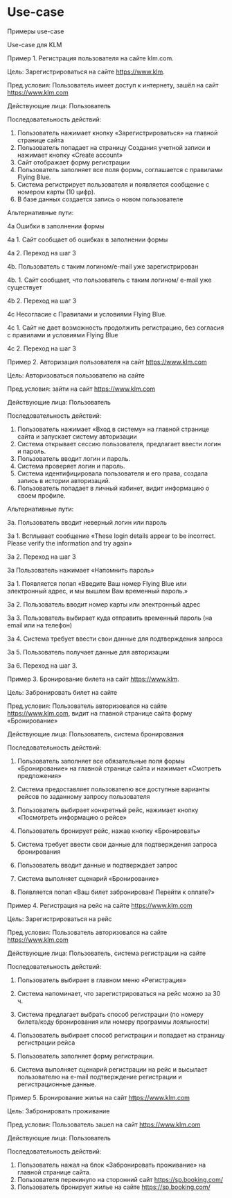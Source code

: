 # Use-case
Примеры use-case


Use-case для KLM 


Пример 1. Регистрация пользователя на сайте klm.com.

Цель: Зарегистрироваться на сайте https://www.klm.

Пред.условия: Пользователь имеет доступ к интернету, зашёл на сайт https://www.klm.com

Действующие лица: Пользователь

Последовательность действий:
1.	Пользователь нажимает кнопку «Зарегистрироваться» на главной странице сайта
2.	Пользователь попадает на страницу Создания учетной записи и нажимает  кнопку «Create account»
3.	Сайт отображает форму регистрации
4.	Пользователь заполняет все поля формы, соглашается с правилами Flying Blue.
5.	Система регистрирует пользователя и появляется сообщение с номером карты (10 цифр).
6.	В базе данных создается запись о новом пользователе

Альтернативные пути: 

4а Ошибки в заполнении формы 

4а 1. Сайт сообщает об ошибках в заполнении формы

4а 2. Переход на шаг 3

4b. Пользователь с таким логином/e-mail уже зарегистрирован

4b. 1. Сайт сообщает, что пользователь с таким логином/ e-mail уже существует

4b 2. Переход на шаг 3

4c Несогласие с Правилами и условиями Flying Blue.

4c 1.  Сайт не дает возможность продолжить регистрацию, без согласия с правилами и условиями Flying Blue

4с 2. Переход на шаг 3


Пример 2. Авторизация пользователя на сайт https://www.klm.com

Цель: Авторизоваться пользователю на сайте

Пред.условия: зайти на сайт https://www.klm.com

Действующие лица: Пользователь

Последовательность действий:
1.	Пользователь нажимает «Вход в систему» на главной странице сайта и запускает систему авторизации
2.	Система открывает сессию пользователя, предлагает ввести логин и пароль.
3.	Пользователь вводит логин и пароль.
4.	Система проверяет логин и пароль.
5.	Система идентифицировала пользователя и его права, создала запись в истории авторизаций.
6.	Пользователь попадает в личный кабинет, видит информацию о своем профиле.

Альтернативные пути: 

3а. Пользователь вводит неверный логин или пароль 

3а 1. Всплывает сообщение «These login details appear to be incorrect. Please verify the information and try again»

3а 2. Переход на шаг 3

3а Пользователь нажимает «Напомнить пароль»

3а 1. Появляется попап «Введите Ваш номер Flying Blue или электронный адрес, и мы вышлем Вам временный пароль.»

3а 2. Пользователь вводит номер карты или электронный адрес

3а 3. Пользователь выбирает куда отправить временный пароль (на email или на телефон)

3а 4. Система требует ввести свои данные для подтверждения запроса

3а 5. Пользователь получает данные для авторизации 

3а 6. Переход на шаг 3.

Пример 3. Бронирование билета на сайт https://www.klm.

Цель: Забронировать билет на сайте

Пред.условия: Пользователь авторизовался на сайте https://www.klm.com, видит на главной странице сайта форму «Бронирование»

Действующие лица: Пользователь, система бронирования

Последовательность действий:

1.	Пользователь заполняет все обязательные поля  формы «Бронирование» на главной странице сайта и нажимает «Смотреть предложения»

2.	Система предоставляет пользователю все доступные варианты рейсов по заданному запросу пользователя

3.	Пользователь выбирает конкретный рейс, нажимает кнопку «Посмотреть информацию о рейсе»

4.	Пользователь бронирует рейс, нажав кнопку «Бронировать»

5.	Система требует ввести свои данные для подтверждения запроса бронирования

6.	Пользователь вводит данные и подтверждает запрос

7.	Система выполняет сценарий «Бронирование»

8.	Появляется попап «Ваш билет забронирован! Перейти к оплате?»


Пример 4. Регистрация на рейс на сайте https://www.klm.com

Цель: Зарегистрироваться на рейс

Пред.условия: Пользователь авторизовался на сайте https://www.klm.com

Действующие лица: Пользователь, система регистрации на сайте

Последовательность действий:

1.	Пользователь выбирает в главном меню «Регистрация»

2.	Система напоминает, что зарегистрироваться на рейс можно за 30 ч.

3.	Система предлагает выбрать способ регистрации (по номеру билета/коду бронирования или номеру программы лояльности)

4.	Пользователь выбирает способ регистрации и попадает на страницу регистрации рейса

5.	Пользователь заполняет форму регистрации.

6.	Система выполняет сценарий регистрации на рейс и  высылает пользователю на e-mail подтверждение регистрации и регистрационные данные.


Пример 5. Бронирование жилья на сайт https://www.klm.com

Цель: Забронировать проживание

Пред.условия: Пользователь зашел на сайт https://www.klm.com

Действующие лица: Пользователь

Последовательность действий:	
1.	Пользователь нажал на блок «Забронировать проживание» на главной странице сайта.
2.	Пользователя перекинуло на сторонний сайт https://sp.booking.com/
3.	Пользователь бронирует жилье на сайте https://sp.booking.com/

